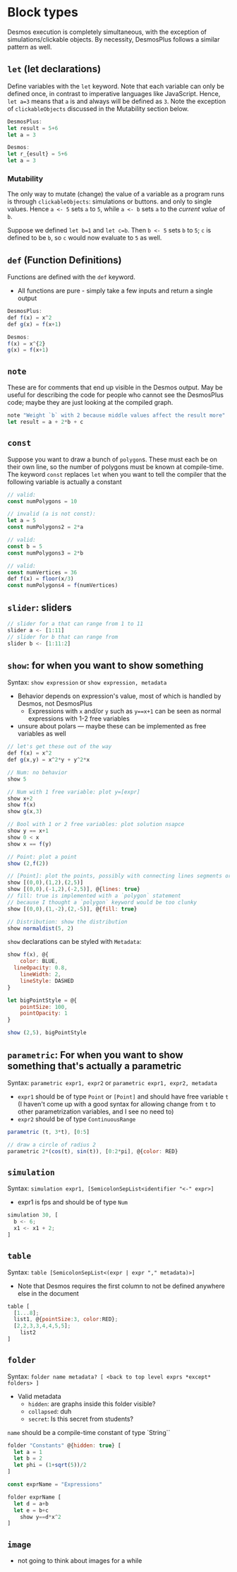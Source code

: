 # Block types

Desmos execution is completely simultaneous, with the exception of simulations/clickable objects. By necessity, DesmosPlus follows a similar pattern as well.

## `let` (let declarations)

Define variables with the `let` keyword. Note that each variable can only be defined once, in contrast to imperative languages like JavaScript. Hence, `let a=3` means that `a` is and always will be defined as `3`. Note the exception of `clickableObjects` discussed in the Mutability section below.

```js
DesmosPlus:
let result = 5+6
let a = 3

Desmos:
let r_{esult} = 5+6
let a = 3
```

### Mutability

The only way to mutate (change) the value of a variable as a program runs is through `clickableObjects`:  simulations or buttons. and only to single values. Hence `a <- 5` sets `a` to `5`, while `a <- b` sets `a` to the *current value* of `b`.

Suppose we defined `let b=1` and `let c=b`. Then `b <- 5` sets `b` to `5`; `c` is defined to be `b`, so `c` would now evaluate to `5` as well.

## `def` (Function Definitions)

Functions are defined with the `def` keyword.

- All functions are pure - simply take a few inputs and return a single output

```js
DesmosPlus:
def f(x) = x^2
def g(x) = f(x+1)

Desmos:
f(x) = x^{2}
g(x) = f(x+1)
```

## `note`

These are for comments that end up visible in the Desmos output. May be useful for describing the code for people who cannot see the DesmosPlus code; maybe they are just looking at the compiled graph.

```js
note "Weight `b` with 2 because middle values affect the result more"
let result = a + 2*b + c
```

##  `const`

Suppose you want to draw a bunch of `polygon`s. These must each be on their own line, so the number of polygons must be known at compile-time. The keyword `const` replaces `let` when you want to tell the compiler that the following variable is actually a constant

```js
// valid:
const numPolygons = 10

// invalid (a is not const):
let a = 5
const numPolygons2 = 2*a

// valid:
const b = 5
const numPolygons3 = 2*b

// valid:
const numVertices = 36
def f(x) = floor(x/3)
const numPolygons4 = f(numVertices)
```

## `slider`: sliders

```js
// slider for a that can range from 1 to 11
slider a <- [1:11]
// slider for b that can range from
slider b <- [1:11:2]
```

## `show`: for when you want to show something

Syntax: `show expression` or `show expression, metadata`

- Behavior depends on expression's value, most of which is handled by Desmos, not DesmosPlus
    - Expressions with `x` and/or `y` such as `y==x+1` can be seen as normal expressions with 1-2 free variables
- unsure about polars — maybe these can be implemented as free variables as well

```js
// let's get these out of the way
def f(x) = x^2
def g(x,y) = x^2*y + y^2*x

// Num: no behavior
show 5

// Num with 1 free variable: plot y=[expr]
show x+2
show f(x)
show g(x,3)

// Bool with 1 or 2 free variables: plot solution nsapce
show y == x+1
show 0 < x
show x == f(y)

// Point: plot a point
show (2,f(2))

// [Point]: plot the points, possibly with connecting lines segments or fill
show [(0,0),(1,2),(2,5)]
show [(0,0),(-1,2),(-2,5)], @{lines: true}
// fill: true is implemented with a `polygon` statement
// because I thought a `polygon` keyword would be too clunky
show [(0,0),(1,-2),(2,-5)], @{fill: true}

// Distribution: show the distribution
show normaldist(5, 2)
```

`show` declarations can be styled with `Metadata`:

```js
show f(x), @{
	color: BLUE,
  lineOpacity: 0.8,
	lineWidth: 2,
	lineStyle: DASHED
}

let bigPointStyle = @{
	pointSize: 100,
	pointOpacity: 1
}

show (2,5), bigPointStyle
```

## `parametric`: For when you want to show something that's actually a parametric

Syntax: `parametric expr1, expr2` or `parametric expr1, expr2, metadata`

- `expr1` should be of type `Point` or `[Point]` and should have free variable `t` (I haven't come up with a good syntax for allowing change from `t` to other parametrization variables, and I see no need to)
- `expr2` should be of type `ContinuousRange`

```js
parametric (t, 3*t), [0:5]

// draw a circle of radius 2
parametric 2*(cos(t), sin(t)), [0:2*pi], @{color: RED}
```

## `simulation`

Syntax: `simulation expr1, [SemicolonSepList<identifier "<-" expr>]`

- expr1 is fps and should be of type `Num`

```js
simulation 30, [
  b <- 6;
  x1 <- x1 + 2;
]
```

## `table`

Syntax: `table [SemicolonSepList<(expr | expr "," metadata)>]`

- Note that Desmos requires the first column to not be defined anywhere else in the document

```js
table [
  [1...8];
  list1, @{pointSize:3, color:RED};
  [2,2,3,3,4,4,5,5];
	list2
]
```

## `folder`

Syntax: `folder name metadata? [ <back to top level exprs *except* folders> ]`

- Valid metadata
    - `hidden`: are graphs inside this folder visible?
    - `collapsed`: duh
    - `secret`: Is this secret from students?

`name` should be a compile-time constant of type `String``

```js
folder "Constants" @{hidden: true} [
  let a = 1
  let b = 2
  let phi = (1+sqrt(5))/2
]

const exprName = "Expressions"

folder exprName [
  let d = a+b
  let e = b+c
	show y==d*x^2
]
```

## `image`

- not going to think about images for a while

